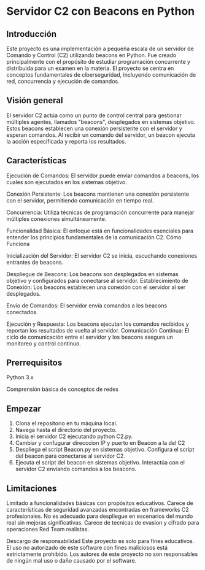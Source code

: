 
# Servidor C2 con Beacons en Python 
## Introducción 
Este proyecto es una implementación a pequeña escala de un servidor de Comando y Control (C2) utilizando beacons en Python. Fue creado principalmente con el propósito de estudiar programación concurrente y distribuida para un examen en la materia. El proyecto se centra en conceptos fundamentales de ciberseguridad, incluyendo comunicación de red, concurrencia y ejecución de comandos.

## Visión general 
El servidor C2 actúa como un punto de control central para gestionar múltiples agentes, llamados "beacons", desplegados en sistemas objetivo. Estos beacons establecen una conexión persistente con el servidor y esperan comandos. Al recibir un comando del servidor, un beacon ejecuta la acción especificada y reporta los resultados.

## Características
Ejecución de Comandos: El servidor puede enviar comandos a beacons, los cuales son ejecutados en los sistemas objetivo. 

Conexión Persistente: Los beacons mantienen una conexión persistente con el servidor, permitiendo comunicación en tiempo real. 

Concurrencia: Utiliza técnicas de programación concurrente para manejar múltiples conexiones simultáneamente. 

Funcionalidad Básica: El enfoque está en funcionalidades esenciales para entender los principios fundamentales de la comunicación C2. Cómo Funciona 

Inicialización del Servidor: El servidor C2 se inicia, escuchando conexiones entrantes de beacons. 

Despliegue de Beacons: Los beacons son desplegados en sistemas objetivo y configurados para conectarse al servidor. Establecimiento de Conexión: Los beacons establecen una conexión con el servidor al ser desplegados. 

Envío de Comandos: El servidor envía comandos a los beacons conectados. 

Ejecución y Respuesta: Los beacons ejecutan los comandos recibidos y reportan los resultados de vuelta al servidor. Comunicación Continua: El ciclo de comunicación entre el servidor y los beacons asegura un monitoreo y control continuo. 

## Prerrequisitos 
Python 3.x 

Comprensión básica de conceptos de redes 

## Empezar 
1. Clona el repositorio en tu máquina local. 
2. Navega hasta el directorio del proyecto. 
3. Inicia el servidor C2 ejecutando python C2.py. 
4. Cambiar y confugurar direcccion IP y puerto en Beacon a la del C2
5. Despliega el script Beacon.py en sistemas objetivo. Configura el script del beacon para conectarse al servidor C2. 
6. Ejecuta el script del beacon en sistemas objetivo. Interactúa con el servidor C2 enviando comandos a los beacons. 
## Limitaciones 
Limitado a funcionalidades básicas con propósitos educativos. 
Carece de características de seguridad avanzadas encontradas en frameworks C2 profesionales. 
No es adecuado para despliegue en escenarios del mundo real sin mejoras significativas. 
Carece de tecnicas de evasion y cifrado para operaciones Red Team realistas.

Descargo de responsabilidad Este proyecto es solo para fines educativos. El uso no autorizado de este software con fines maliciosos está estrictamente prohibido. Los autores de este proyecto no son responsables de ningún mal uso o daño causado por el software.
